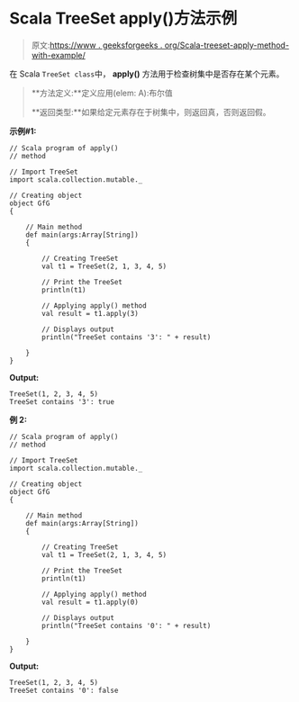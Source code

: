 # Scala TreeSet apply()方法示例

> 原文:[https://www . geeksforgeeks . org/Scala-treeset-apply-method-with-example/](https://www.geeksforgeeks.org/scala-treeset-apply-method-with-example/)

在 Scala `TreeSet class`中， **apply()** 方法用于检查树集中是否存在某个元素。

> **方法定义:**定义应用(elem: A):布尔值
> 
> **返回类型:**如果给定元素存在于树集中，则返回真，否则返回假。

**示例#1:**

```
// Scala program of apply() 
// method 

// Import TreeSet
import scala.collection.mutable._

// Creating object 
object GfG 
{ 

    // Main method 
    def main(args:Array[String]) 
    { 

        // Creating TreeSet
        val t1 = TreeSet(2, 1, 3, 4, 5) 

        // Print the TreeSet
        println(t1) 

        // Applying apply() method  
        val result = t1.apply(3)

        // Displays output 
        println("TreeSet contains '3': " + result)

    } 
} 
```

**Output:**

```
TreeSet(1, 2, 3, 4, 5)
TreeSet contains '3': true

```

**例 2:**

```
// Scala program of apply() 
// method 

// Import TreeSet
import scala.collection.mutable._

// Creating object 
object GfG 
{ 

    // Main method 
    def main(args:Array[String]) 
    { 

        // Creating TreeSet
        val t1 = TreeSet(2, 1, 3, 4, 5) 

        // Print the TreeSet
        println(t1) 

        // Applying apply() method  
        val result = t1.apply(0)

        // Displays output 
        println("TreeSet contains '0': " + result)

    } 
} 
```

**Output:**

```
TreeSet(1, 2, 3, 4, 5)
TreeSet contains '0': false

```